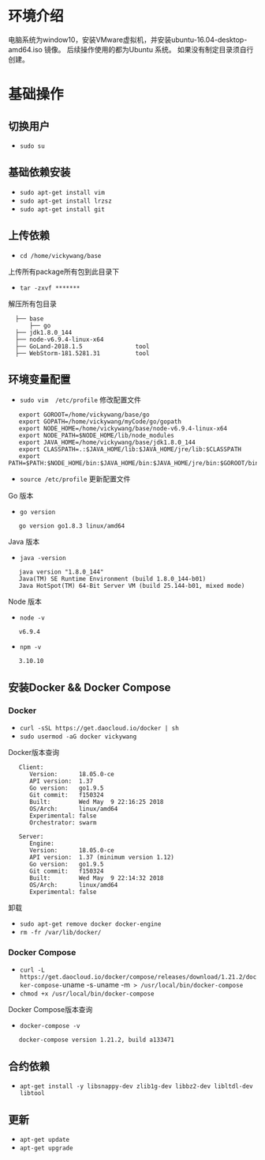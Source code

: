 # 环境介绍
   电脑系统为window10，安装VMware虚拟机，并安装ubuntu-16.04-desktop-amd64.iso 镜像。
   后续操作使用的都为Ubuntu 系统。
   如果没有制定目录须自行创建。
# 基础操作
  ## 切换用户
  - `sudo su`

  ## 基础依赖安装
  - `sudo apt-get install vim`
  - `sudo apt-get install lrzsz`
  - `sudo apt-get install git`

  ## 上传依赖
  - `cd /home/vickywang/base`

  上传所有package所有包到此目录下
  - `tar -zxvf *******`

  解压所有包目录

  ```
    ├── base
        ├── go
	├── jdk1.8.0_144
	├── node-v6.9.4-linux-x64
	├── GoLand-2018.1.5               tool
	├── WebStorm-181.5281.31          tool

  ```

  ## 环境变量配置


  - `sudo vim  /etc/profile` 修改配置文件

  ```
     export GOROOT=/home/vickywang/base/go
     export GOPATH=/home/vickywang/myCode/go/gopath
     export NODE_HOME=/home/vickywang/base/node-v6.9.4-linux-x64
     export NODE_PATH=$NODE_HOME/lib/node_modules
     export JAVA_HOME=/home/vickywang/base/jdk1.8.0_144
     export CLASSPATH=.:$JAVA_HOME/lib:$JAVA_HOME/jre/lib:$CLASSPATH
     export PATH=$PATH:$NODE_HOME/bin:$JAVA_HOME/bin:$JAVA_HOME/jre/bin:$GOROOT/bin
  ```
  - `source /etc/profile` 更新配置文件

Go 版本

  - `go version`
  ```
     go version go1.8.3 linux/amd64
  ```
Java 版本

  - `java -version`
  ```
     java version "1.8.0_144"
     Java(TM) SE Runtime Environment (build 1.8.0_144-b01)
     Java HotSpot(TM) 64-Bit Server VM (build 25.144-b01, mixed mode)
  ```
Node 版本

  - `node -v`
  ```
     v6.9.4
  ```
  - `npm -v`
  ```
     3.10.10
  ```

  ## 安装Docker && Docker Compose

  ### Docker

  - `curl -sSL https://get.daocloud.io/docker | sh`
  - `sudo usermod -aG docker vickywang`

  Docker版本查询

  ```
     Client:
        Version:      18.05.0-ce
        API version:  1.37
        Go version:   go1.9.5
        Git commit:   f150324
        Built:        Wed May  9 22:16:25 2018
        OS/Arch:      linux/amd64
        Experimental: false
        Orchestrator: swarm

     Server:
        Engine:
        Version:      18.05.0-ce
        API version:  1.37 (minimum version 1.12)
        Go version:   go1.9.5
        Git commit:   f150324
        Built:        Wed May  9 22:14:32 2018
        OS/Arch:      linux/amd64
        Experimental: false
  ```

   卸载

  - `sudo apt-get remove docker docker-engine`
  - `rm -fr /var/lib/docker/`

### Docker Compose



  - `curl -L https://get.daocloud.io/docker/compose/releases/download/1.21.2/docker-compose-`uname -s`-`uname -m` > /usr/local/bin/docker-compose`
  - `chmod +x /usr/local/bin/docker-compose`

 Docker Compose版本查询

  - `docker-compose -v`
  ```
     docker-compose version 1.21.2, build a133471
  ```

  ## 合约依赖

   - `apt-get install -y libsnappy-dev zlib1g-dev libbz2-dev libltdl-dev libtool`

  ## 更新

  - `apt-get update`
  - `apt-get upgrade`

